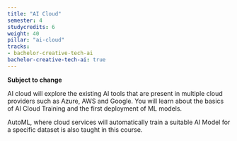 ```yaml
---
title: "AI Cloud"
semester: 4
studycredits: 6
weight: 40
pillar: "ai-cloud"
tracks:
- bachelor-creative-tech-ai
bachelor-creative-tech-ai: true
---
```

**Subject to change**

AI cloud will explore the existing AI tools that are present in multiple cloud providers such as Azure, AWS and Google.
You will learn about the basics of AI Cloud Training and the first deployment of ML models.

AutoML, where cloud services will automatically train a suitable AI Model for a specific dataset is also taught in this course.